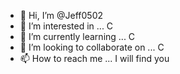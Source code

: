 - 👋 Hi, I’m @Jeff0502
- 👀 I’m interested in ... C
- 🌱 I’m currently learning ... C
- 💞️ I’m looking to collaborate on ... C
- 📫 How to reach me ... I will find you

<!---
Jeff0502/Jeff0502 is a ✨ special ✨ repository because its `README.md` (this file) appears on your GitHub profile.
You can click the Preview link to take a look at your changes.
--->
